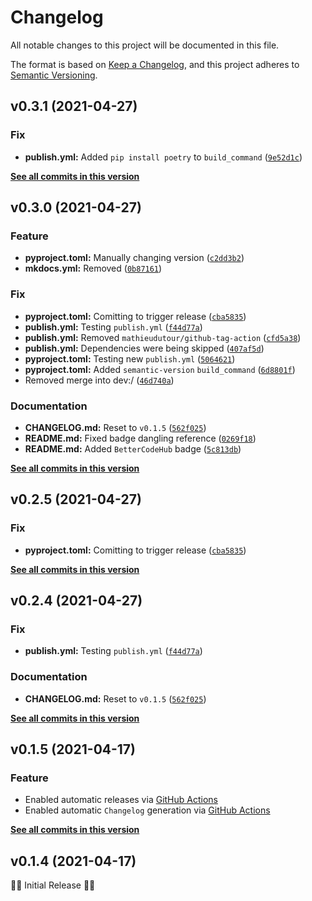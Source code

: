 # Changelog

All notable changes to this project will be documented in this file.

The format is based on [Keep a Changelog](https://keepachangelog.com/en/1.0.0/),
and this project adheres to [Semantic Versioning](https://semver.org/spec/v2.0.0.html).

<!--next-version-placeholder-->

## v0.3.1 (2021-04-27)
### Fix
* **publish.yml:** Added `pip install poetry` to `build_command` ([`9e52d1c`](https://github.com/billsioros/dotify/commit/9e52d1ca228e8f88ee45b3b09e031181d06efaa2))

**[See all commits in this version](https://github.com/billsioros/dotify/compare/v0.3.0...v0.3.1)**

## v0.3.0 (2021-04-27)
### Feature
* **pyproject.toml:** Manually changing version ([`c2dd3b2`](https://github.com/billsioros/dotify/commit/c2dd3b2370b8c55fd43fd90fcc84eff7240b0ee5))
* **mkdocs.yml:** Removed ([`0b87161`](https://github.com/billsioros/dotify/commit/0b87161f052f3f188545bf09876db1aac1f53300))

### Fix
* **pyproject.toml:** Comitting to trigger release ([`cba5835`](https://github.com/billsioros/dotify/commit/cba5835a24ec341f6292d42d0f222d58cf7484ea))
* **publish.yml:** Testing `publish.yml` ([`f44d77a`](https://github.com/billsioros/dotify/commit/f44d77acce341a868c1c7d8eb8774028634c93ce))
* **publish.yml:** Removed `mathieudutour/github-tag-action` ([`cfd5a38`](https://github.com/billsioros/dotify/commit/cfd5a38993709515e093994037db78b14683f3df))
* **publish.yml:** Dependencies were being skipped ([`407af5d`](https://github.com/billsioros/dotify/commit/407af5d17e8aa51a47458eedfa792dad36ad956e))
* **pyproject.toml:** Testing new `publish.yml` ([`5064621`](https://github.com/billsioros/dotify/commit/506462114591cd8d0457d294e6dea638fcc17681))
* **pyproject.toml:** Added `semantic-version` `build_command` ([`6d8801f`](https://github.com/billsioros/dotify/commit/6d8801f911e900ff5ad98c61beac74ec2d73e325))
* Removed merge into dev:/ ([`46d740a`](https://github.com/billsioros/dotify/commit/46d740ab0bdd1755d00b96c946fec36e2c0b5545))

### Documentation
* **CHANGELOG.md:** Reset to `v0.1.5` ([`562f025`](https://github.com/billsioros/dotify/commit/562f02576f19bea616d9fb9c91b3c84716506355))
* **README.md:** Fixed badge dangling reference ([`0269f18`](https://github.com/billsioros/dotify/commit/0269f184ad562f4b07c0fe05a34b048b4d7e70c5))
* **README.md:** Added `BetterCodeHub` badge ([`5c813db`](https://github.com/billsioros/dotify/commit/5c813db54525cc4c4fb7f168874d06172e420066))

**[See all commits in this version](https://github.com/billsioros/dotify/compare/v0.2.6...v0.3.0)**

## v0.2.5 (2021-04-27)
### Fix
* **pyproject.toml:** Comitting to trigger release ([`cba5835`](https://github.com/billsioros/dotify/commit/cba5835a24ec341f6292d42d0f222d58cf7484ea))

**[See all commits in this version](https://github.com/billsioros/dotify/compare/v0.2.4...v0.2.5)**

## v0.2.4 (2021-04-27)
### Fix
* **publish.yml:** Testing `publish.yml` ([`f44d77a`](https://github.com/billsioros/dotify/commit/f44d77acce341a868c1c7d8eb8774028634c93ce))

### Documentation
* **CHANGELOG.md:** Reset to `v0.1.5` ([`562f025`](https://github.com/billsioros/dotify/commit/562f02576f19bea616d9fb9c91b3c84716506355))

**[See all commits in this version](https://github.com/billsioros/dotify/compare/v0.2.3...v0.2.4)**

## v0.1.5 (2021-04-17)
### Feature

- Enabled automatic releases via [GitHub Actions](.github/workflows/publish.yml)
- Enabled automatic `Changelog` generation via [GitHub Actions](.github/workflows/generate-changelog.yml)

**[See all commits in this version](https://github.com/billsioros/dotify/compare/v0.1.5...v0.1.4)**

## v0.1.4 (2021-04-17)

🎂🎉 Initial Release 🎂🎉
